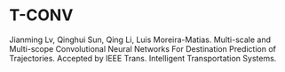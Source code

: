 # T-CONV

Jianming Lv, Qinghui Sun, Qing Li, Luis Moreira-Matias. Multi-scale and Multi-scope Convolutional Neural Networks For Destination Prediction of Trajectories. Accepted by IEEE Trans. Intelligent Transportation Systems.

